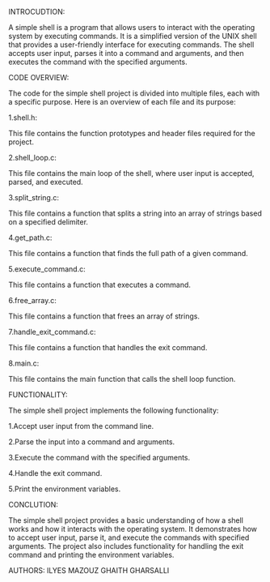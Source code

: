 INTROCUDTION:

A simple shell is a program that allows users to interact with the operating system by executing commands.
It is a simplified version of the UNIX shell that provides a user-friendly interface for executing commands. The shell accepts user input, parses it into a command and arguments, and then executes the command with the specified arguments.




CODE OVERVIEW:

The code for the simple shell project is divided into multiple files, each with a specific purpose. Here is an overview of each file and its purpose:

1.shell.h:

This file contains the function prototypes and header files required for the project.

2.shell_loop.c:

This file contains the main loop of the shell, where user input is accepted, parsed, and executed.

3.split_string.c:

This file contains a function that splits a string into an array of strings based on a specified delimiter.

4.get_path.c:

This file contains a function that finds the full path of a given command.

5.execute_command.c:

This file contains a function that executes a command.

6.free_array.c:

This file contains a function that frees an array of strings.

7.handle_exit_command.c:

This file contains a function that handles the exit command.

8.main.c:

This file contains the main function that calls the shell loop function.




FUNCTIONALITY:

The simple shell project implements the following functionality:

1.Accept user input from the command line.

2.Parse the input into a command and arguments.

3.Execute the command with the specified arguments.

4.Handle the exit command.

5.Print the environment variables.




CONCLUTION:

The simple shell project provides a basic understanding of how a shell works and how it interacts with the operating system.
It demonstrates how to accept user input, parse it, and execute the commands with specified arguments.
The project also includes functionality for handling the exit command and printing the environment variables.



AUTHORS:
ILYES MAZOUZ
GHAITH GHARSALLI
